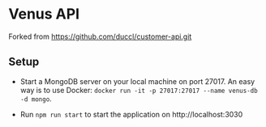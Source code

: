 # Venus API

Forked from	https://github.com/duccl/customer-api.git

## Setup
- Start a MongoDB server on your local machine on port 27017. An easy way is to use Docker: `docker run -it -p 27017:27017 --name venus-db -d mongo`.

- Run `npm run start` to start the application on http://localhost:3030